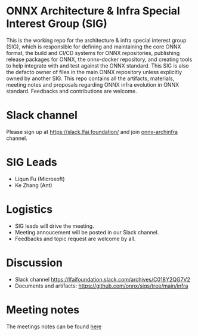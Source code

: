 <!--- SPDX-License-Identifier: Apache-2.0 -->

# ONNX Architecture & Infra Special Interest Group (SIG)

This is the working repo for the architecture & infra special interest group (SIG), which is responsible for defining and maintaining the core ONNX format, the build and CI/CD systems for ONNX repositories, publishing release packages for ONNX, the onnx-docker repository, and creating tools to help integrate with and test against the ONNX standard. This SIG is also the defacto owner of files in the main ONNX repository unless explicitly owned by another SIG.
This repo contains all the artifacts, materials, meeting notes and proposals regarding ONNX infra evolution in ONNX standard. Feedbacks and contributions are welcome.

# Slack channel
Please sign up at https://slack.lfai.foundation/ and join [onnx-archinfra](https://lfaifoundation.slack.com/archives/C018Y2QG7V2) channel.



# SIG Leads

* Liqun Fu (Microsoft)
* Ke Zhang (Ant)


# Logistics

* SIG leads will drive the meeting.
* Meeting annoucement will be posted in our Slack channel.
* Feedbacks and topic request are welcome by all.

# Discussion

* Slack channel https://lfaifoundation.slack.com/archives/C018Y2QG7V2
* Documents and artifacts: https://github.com/onnx/sigs/tree/main/infra

# Meeting notes

The meetings notes can be found [here](https://github.com/onnx/sigs/tree/main/infra/meetings)
